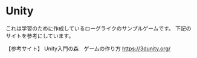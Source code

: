 # Unity
これは学習のために作成しているローグライクのサンプルゲームです。
下記のサイトを参考にしています。

【参考サイト】
Unity入門の森　ゲームの作り方
https://3dunity.org/